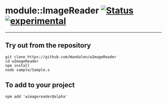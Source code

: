 
# module::ImageReader  [![Status](https://github.com/Wandalen/wImageReader/workflows/publish/badge.svg)](https://github.com/Wandalen/wImageReader/actions?query=workflow%3Apublish) [![experimental](https://img.shields.io/badge/stability-experimental-orange.svg)](https://github.com/emersion/stability-badges#experimental)

___

## Try out from the repository
```
git clone https://github.com/Wandalen/wImageReader
cd wImageReader
npm install
node sample/Sample.s
```

## To add to your project
```
npm add 'wimagereader@alpha'
```




